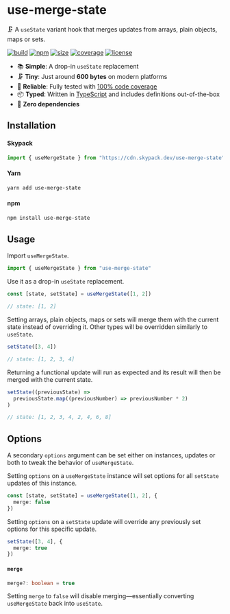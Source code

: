 # use-merge-state

🗜️ A `useState` variant hook that merges updates from arrays, plain objects, maps or sets.

[![build](https://img.shields.io/github/workflow/status/bouchenoiremarc/use-merge-state/CI)](https://github.com/bouchenoiremarc/use-merge-state/actions/workflows/ci.yml)
[![npm](https://img.shields.io/npm/v/use-merge-state?color=%230cf)](https://www.npmjs.com/package/use-merge-state)
[![size](https://img.shields.io/bundlephobia/minzip/use-merge-state?label=size&color=%2385f)](https://bundlephobia.com/package/use-merge-state)
[![coverage](https://img.shields.io/codecov/c/github/bouchenoiremarc/use-merge-state?color=%23e4b)](https://codecov.io/gh/bouchenoiremarc/use-merge-state)
[![license](https://img.shields.io/github/license/bouchenoiremarc/use-merge-state?color=%23f81)](https://github.com/bouchenoiremarc/use-merge-state/blob/main/LICENSE)

- 📚 **Simple**: A drop-in `useState` replacement
- 🗜️ **Tiny**: Just around **600 bytes** on modern platforms
- 🧪 **Reliable**: Fully tested with [100% code coverage](https://codecov.io/gh/bouchenoiremarc/use-merge-state)
- 📦 **Typed**: Written in [TypeScript](https://www.typescriptlang.org/) and includes definitions out-of-the-box
- 💨 **Zero dependencies**

## Installation

#### Skypack

```javascript
import { useMergeState } from "https://cdn.skypack.dev/use-merge-state"
```

#### Yarn

```bash
yarn add use-merge-state
```

#### npm

```bash
npm install use-merge-state
```

## Usage

Import `useMergeState`.

```typescript
import { useMergeState } from "use-merge-state"
```

Use it as a drop-in `useState` replacement.

```typescript
const [state, setState] = useMergeState([1, 2])

// state: [1, 2]
```

Setting arrays, plain objects, maps or sets will merge them with the current state instead of overriding it. Other types will be overridden similarly to `useState`.

```typescript
setState([3, 4])

// state: [1, 2, 3, 4]
```

Returning a functional update will run as expected and its result will then be merged with the current state.

```typescript
setState((previousState) =>
  previousState.map((previousNumber) => previousNumber * 2)
)

// state: [1, 2, 3, 4, 2, 4, 6, 8]
```

## Options

A secondary `options` argument can be set either on instances, updates or both to tweak the behavior of `useMergeState`.

Setting `options` on a `useMergeState` instance will set options for all `setState` updates of this instance.

```typescript
const [state, setState] = useMergeState([1, 2], {
  merge: false
})
```

Setting `options` on a `setState` update will override any previously set options for this specific update.

```typescript
setState([3, 4], {
  merge: true
})
```

#### `merge`

```typescript
merge?: boolean = true
```

Setting `merge` to `false` will disable merging—essentially converting `useMergeState` back into `useState`.
